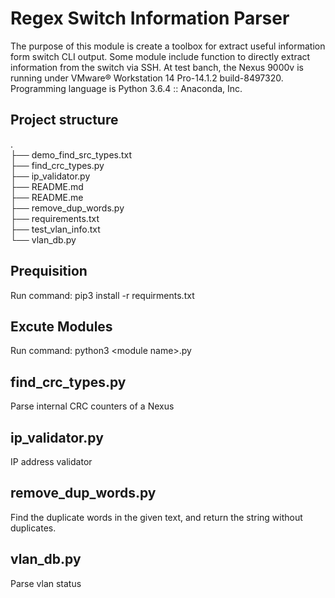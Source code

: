 # **Regex Switch Information Parser**
The purpose of this module is create a toolbox for extract useful information form switch CLI output. Some module include function to directly extract information from the switch via SSH. At test banch, the Nexus 9000v is running under VMware® Workstation 14 Pro-14.1.2 build-8497320. Programming language is Python 3.6.4 :: Anaconda, Inc.

## Project structure
.<br />
├── demo_find_src_types.txt<br />
├── find_crc_types.py<br />
├── ip_validator.py<br />
├── README.md<br />
├── README.me<br />
├── remove_dup_words.py<br />
├── requirements.txt<br />
├── test_vlan_info.txt<br />
└── vlan_db.py<br />

## Prequisition
Run command: pip3 install -r requirments.txt 

## Excute Modules
Run command: python3 \<module name>.py


## find_crc_types.py
 Parse internal CRC counters of a Nexus


##  ip_validator.py
IP address validator

## remove_dup_words.py
Find the duplicate words in the given text,  and return the string without duplicates.

## vlan_db.py
Parse vlan status

